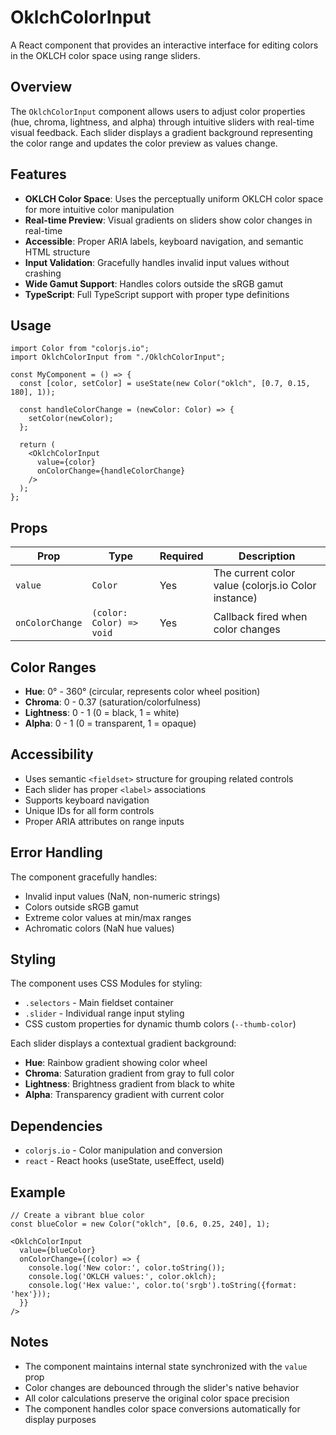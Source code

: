 # OklchColorInput

A React component that provides an interactive interface for editing colors in the OKLCH color space using range sliders.

## Overview

The `OklchColorInput` component allows users to adjust color properties (hue, chroma, lightness, and alpha) through intuitive sliders with real-time visual feedback. Each slider displays a gradient background representing the color range and updates the color preview as values change.

## Features

- **OKLCH Color Space**: Uses the perceptually uniform OKLCH color space for more intuitive color manipulation
- **Real-time Preview**: Visual gradients on sliders show color changes in real-time
- **Accessible**: Proper ARIA labels, keyboard navigation, and semantic HTML structure
- **Input Validation**: Gracefully handles invalid input values without crashing
- **Wide Gamut Support**: Handles colors outside the sRGB gamut
- **TypeScript**: Full TypeScript support with proper type definitions

## Usage

```tsx
import Color from "colorjs.io";
import OklchColorInput from "./OklchColorInput";

const MyComponent = () => {
  const [color, setColor] = useState(new Color("oklch", [0.7, 0.15, 180], 1));

  const handleColorChange = (newColor: Color) => {
    setColor(newColor);
  };

  return (
    <OklchColorInput 
      value={color} 
      onColorChange={handleColorChange} 
    />
  );
};
```

## Props

| Prop | Type | Required | Description |
|------|------|----------|-------------|
| `value` | `Color` | Yes | The current color value (colorjs.io Color instance) |
| `onColorChange` | `(color: Color) => void` | Yes | Callback fired when color changes |

## Color Ranges

- **Hue**: 0° - 360° (circular, represents color wheel position)
- **Chroma**: 0 - 0.37 (saturation/colorfulness)
- **Lightness**: 0 - 1 (0 = black, 1 = white)
- **Alpha**: 0 - 1 (0 = transparent, 1 = opaque)

## Accessibility

- Uses semantic `<fieldset>` structure for grouping related controls
- Each slider has proper `<label>` associations
- Supports keyboard navigation
- Unique IDs for all form controls
- Proper ARIA attributes on range inputs

## Error Handling

The component gracefully handles:

- Invalid input values (NaN, non-numeric strings)
- Colors outside sRGB gamut
- Extreme color values at min/max ranges
- Achromatic colors (NaN hue values)

## Styling

The component uses CSS Modules for styling:

- `.selectors` - Main fieldset container
- `.slider` - Individual range input styling
- CSS custom properties for dynamic thumb colors (`--thumb-color`)

Each slider displays a contextual gradient background:

- **Hue**: Rainbow gradient showing color wheel
- **Chroma**: Saturation gradient from gray to full color
- **Lightness**: Brightness gradient from black to white
- **Alpha**: Transparency gradient with current color

## Dependencies

- `colorjs.io` - Color manipulation and conversion
- `react` - React hooks (useState, useEffect, useId)

## Example

```tsx
// Create a vibrant blue color
const blueColor = new Color("oklch", [0.6, 0.25, 240], 1);

<OklchColorInput 
  value={blueColor}
  onColorChange={(color) => {
    console.log('New color:', color.toString());
    console.log('OKLCH values:', color.oklch);
    console.log('Hex value:', color.to('srgb').toString({format: 'hex'}));
  }}
/>
```

## Notes

- The component maintains internal state synchronized with the `value` prop
- Color changes are debounced through the slider's native behavior
- All color calculations preserve the original color space precision
- The component handles color space conversions automatically for display purposes
